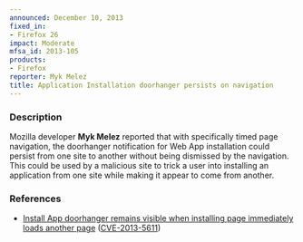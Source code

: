 ```yaml
---
announced: December 10, 2013
fixed_in:
- Firefox 26
impact: Moderate
mfsa_id: 2013-105
products:
- Firefox
reporter: Myk Melez
title: Application Installation doorhanger persists on navigation
---
```


<h3>Description</h3>

<p>Mozilla developer <strong>Myk Melez</strong> reported that with specifically
timed page navigation, the doorhanger notification for Web App installation
could persist from one site to another without being dismissed by the
navigation. This could be used by a malicious site to trick a user into
installing an application from one site while making it appear to come from
another.
</p>


<h3>References</h3>

<ul>
  <li><a href="https://bugzilla.mozilla.org/show_bug.cgi?id=771294">
      Install App doorhanger remains visible when installing page immediately
loads another page</a> (<a href="http://cve.mitre.org/cgi-bin/cvename.cgi?name=CVE-2013-5611" class="ex-ref">CVE-2013-5611</a>)</li>
</ul>



